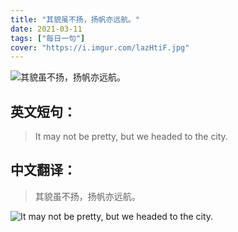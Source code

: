 ```yaml
---
title: "其貌虽不扬，扬帆亦远航。"
date: 2021-03-11
tags: ["每日一句"]
cover: "https://i.imgur.com/lazHtiF.jpg"
---
```


![其貌虽不扬，扬帆亦远航。](https://i.imgur.com/4URHXMg.jpg)

## 英文短句：
> It may not be pretty, but we headed to the city.

<!--more-->

## 中文翻译：
> 其貌虽不扬，扬帆亦远航。

![It may not be pretty, but we headed to the city.](https://i.imgur.com/6iXy9ME.jpg)

